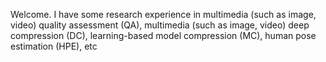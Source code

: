 Welcome.
I have some research experience in multimedia (such as image, video) quality assessment (QA), multimedia (such as image, video) deep compression (DC), learning-based model compression (MC), human pose estimation (HPE), etc
